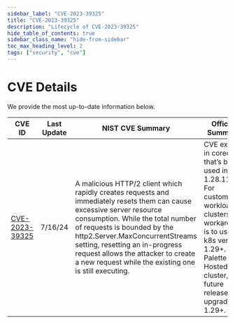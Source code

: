 ```yaml
---
sidebar_label: "CVE-2023-39325"
title: "CVE-2023-39325"
description: "Lifecycle of CVE-2023-39325"
hide_table_of_contents: true
sidebar_class_name: "hide-from-sidebar"
toc_max_heading_level: 2
tags: ["security", "cve"]
---
```


# CVE Details

We provide the most up-to-date information below.

| CVE ID                                                            | Last Update | NIST CVE Summary                                                                                                                                                                                                                                                                                                                                              | Official Summary                                                                                                                                                                                         | CVE Severity                                           | Status  |
| ----------------------------------------------------------------- | ----------- | ------------------------------------------------------------------------------------------------------------------------------------------------------------------------------------------------------------------------------------------------------------------------------------------------------------------------------------------------------------- | -------------------------------------------------------------------------------------------------------------------------------------------------------------------------------------------------------- | ------------------------------------------------------ | ------- |
| [CVE-2023-39325](https://nvd.nist.gov/vuln/detail/CVE-2023-39325) | 7/16/24     | A malicious HTTP/2 client which rapidly creates requests and immediately resets them can cause excessive server resource consumption. While the total number of requests is bounded by the http2.Server.MaxConcurrentStreams setting, resetting an in-progress request allows the attacker to create a new request while the existing one is still executing. | CVE exists in coredns that’s being used in k8s 1.28.11. For customer workload clusters, workaround is to use k8s version 1.29+. For Palette Self Hosted cluster, a future release will upgrade to 1.29+. | [7.5](https://nvd.nist.gov/vuln/detail/CVE-2023-39325) | Ongoing |
